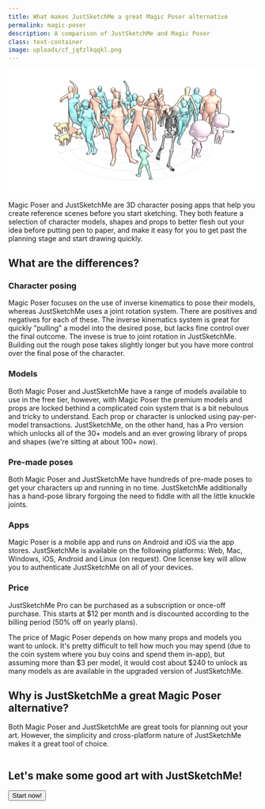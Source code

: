 ```yaml
---
title: What makes JustSketchMe a great Magic Poser alternative
permalink: magic-poser
description: A comparison of JustSketchMe and Magic Poser
class: text-container
image: uploads/cf_jqfzlkqqkl.png
---
```


![The crew](uploads/cf_jqfzlkqqkl.png)

Magic Poser and JustSketchMe are 3D character posing apps that help you create reference scenes before you start sketching. They both feature a selection of character models, shapes and props to better flesh out your idea before putting pen to paper, and make it easy for you to get past the planning stage and start drawing quickly.

## What are the differences?

### Character posing
Magic Poser focuses on the use of inverse kinematics to pose their models, whereas JustSketchMe uses a joint rotation system. There are positives and negatives for each of these. The inverse kinematics system is great for quickly "pulling" a model into the desired pose, but lacks fine control over the final outcome. The invese is true to joint rotation in JustSketchMe. Building out the rough pose takes slightly longer but you have more control over the final pose of the character. 

### Models
Both Magic Poser and JustSketchMe have a range of models available to use in the free tier, however, with Magic Poser the premium models and props are locked bethind a complicated coin system that is a bit nebulous and tricky to understand. Each prop or character is unlocked using pay-per-model transactions. JustSketchMe, on the other hand, has a Pro version which unlocks all of the 30+ models and an ever growing library of props and shapes (we're sitting at about 100+ now). 

### Pre-made poses
Both Magic Poser and JustSketchMe have hundreds of pre-made poses to get your characters up and running in no time. JustSketchMe additionally has a hand-pose library forgoing the need to fiddle with all the little knuckle joints.

### Apps
Magic Poser is a mobile app and runs on Android and iOS via the app stores. JustSketchMe is available on the following platforms: Web, Mac, Windows, iOS, Android and Linux (on request). One license key will allow you to authenticate JustSketchMe on all of your devices.

### Price
JustSketchMe Pro can be purchased as a subscription or once-off purchase. This starts at $12 per month and is discounted according to the billing period (50% off on yearly plans).

The price of Magic Poser depends on how many props and models you want to unlock. It's pretty difficult to tell how much you may spend (due to the coin system where you buy coins and spend them in-app), but assuming more than $3 per model, it would cost about $240 to unlock as many models as are available in the upgraded version of JustSketchMe.

## Why is JustSketchMe a great Magic Poser alternative?
Both Magic Poser and JustSketchMe are great tools for planning out your art. However, the simplicity and cross-platform nature of JustSketchMe makes it a great tool of choice. 

<div class="container flex column">
    <h2 class="title center-text">
        Let's make some good art with JustSketchMe!
    </h2>
    <a href="https://app.justsketch.me" target="_blank" rel="noopener noreferrer" title="Webapp">
        <button class="button mint">
            Start now!
        </button>
    </a>
</div>